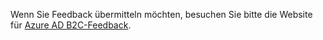 Wenn Sie Feedback übermitteln möchten, besuchen Sie bitte die Website für [Azure AD B2C-Feedback](https://feedback.azure.com/forums/169401-azure-active-directory/category/160596-b2c).
